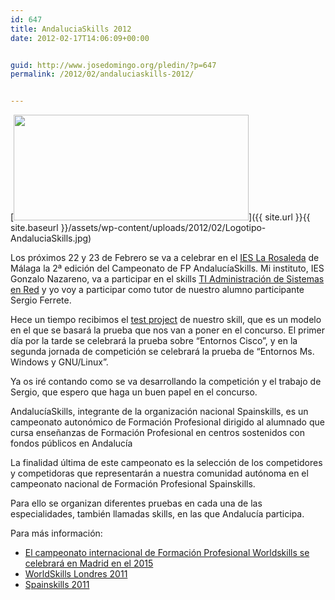 ```yaml
---
id: 647
title: AndaluciaSkills 2012
date: 2012-02-17T14:06:09+00:00


guid: http://www.josedomingo.org/pledin/?p=647
permalink: /2012/02/andaluciaskills-2012/


---
```

[<img class="aligncenter size-full wp-image-648" title="Logotipo AndaluciaSkills" src="{{ site.url }}{{ site.baseurl }}/assets/wp-content/uploads/2012/02/Logotipo-AndaluciaSkills.jpg" alt="" width="376" height="169" srcset="{{ site.url }}{{ site.baseurl }}/assets/wp-content/uploads/2012/02/Logotipo-AndaluciaSkills.jpg 376w, {{ site.url }}{{ site.baseurl }}/assets/wp-content/uploads/2012/02/Logotipo-AndaluciaSkills-300x134.jpg 300w" sizes="(max-width: 376px) 100vw, 376px" />]({{ site.url }}{{ site.baseurl }}/assets/wp-content/uploads/2012/02/Logotipo-AndaluciaSkills.jpg)

Los próximos 22 y 23 de Febrero se va a celebrar en el [IES La Rosaleda](http://www.ieslarosaleda.com/ "IES La Rosaleda") de Málaga la 2ª edición del Campeonato de FP AndalucíaSkills. Mi instituto, IES Gonzalo Nazareno, va a participar en el skills <a href="http://www.juntadeandalucia.es/educacion/formacionprofesional/data/documentos/AndaluciaSkills/Bases%202012/Administraci%C3%B3n%20de%20Sistemas%20en%20Red.pdf" target="_blank">TI Administración de Sistemas en Red</a> y yo voy a participar como tutor de nuestro alumno participante Sergio Ferrete.

Hece un tiempo recibimos el <a href="http://t.co/NEppYHhS" target="_blank">test project</a> de nuestro skill, que es un modelo en el que se basará la prueba que nos van a poner en el concurso. El primer día por la tarde se celebrará la prueba sobre &#8220;Entornos Cisco&#8221;, y en la segunda jornada de competición se celebrará la prueba de &#8220;Entornos Ms. Windows y GNU/Linux&#8221;.

Ya os iré contando como se va desarrollando la competición y el trabajo de Sergio, que espero que haga un buen papel en el concurso.

<!--more-->

AndalucíaSkills, integrante de la organización nacional Spainskills, es un campeonato autonómico de Formación Profesional dirigido al alumnado que cursa enseñanzas de Formación Profesional en centros sostenidos con fondos públicos en Andalucía

La finalidad última de este campeonato es la selección de los competidores y competidoras que representarán a nuestra comunidad autónoma en el campeonato nacional de Formación Profesional Spainskills.

Para ello se organizan diferentes pruebas en cada una de las especialidades, también llamadas skills, en las que Andalucía participa.

Para más información:

  *  [El campeonato internacional de Formación Profesional Worldskills se celebrará en Madrid en el 2015](http://www.juntadeandalucia.es/educacion/formacionprofesionalindex.php/andaluciaskills/andaluciaskills-2012/1984-worldskills-madrid)
  *  [WorldSkills Londres 2011](http://www.juntadeandalucia.es/educacion/formacionprofesionalindex.php/andaluciaskills/andaluciaskills-2012/1942-worldskills-londres-2011)
  *  [Spainskills 2011](http://www.juntadeandalucia.es/educacion/formacionprofesionalindex.php/andaluciaskills/andaluciaskills-2012/1817-anticipo-sobre-spainskills-2011)



